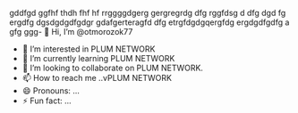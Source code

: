 gddfgd ggfhf thdh fhf hf
rrggggdgerg
 gergregrdg dfg
 rggfdsg d
 dfg dgd
 fg
 ergdfg
 dgsdgdgdfgdgr gdafgerteragfd
 dfg etrgfdgdgqergfdg 
  ergdgdfgdfg a gfg ggg- 👋 Hi, I’m @otmorozok77
- 👀 I’m interested in PLUM NETWORK  
- 🌱 I’m currently learning PLUM NETWORK
- 💞️ I’m looking to collaborate on PLUM NETWORK.
- 📫 How to reach me ..vPLUM NETWORK
- 😄 Pronouns: ...
- ⚡ Fun fact: ...

<!---ttqetg
otmordgdfgdfgozok77/otmorozok77 is a ✨ special ✨ repository because its `README.md` (this file) appears on your GitHub profile.
You cetqetgdafgan click the Previedgdgerw link to take a look at your changes.
--->
